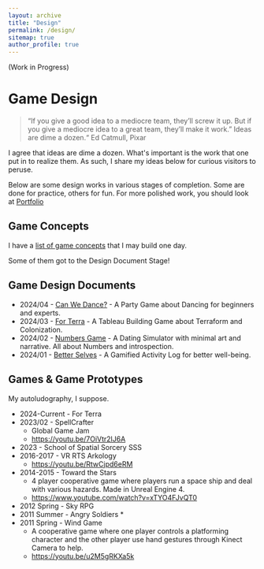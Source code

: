 ```yaml
---
layout: archive
title: "Design"
permalink: /design/
sitemap: true
author_profile: true
---
```



(Work in Progress)

# Game Design
>“If you give a good idea to a mediocre team, they’ll screw it up. But if you give a mediocre idea to a great team, they’ll make it work.”
Ideas are dime a dozen.“ Ed Catmull, Pixar

I agree that ideas are dime a dozen. What's important is the work that one put in to realize them. As such, I share my ideas below for curious visitors to peruse.

Below are some design works in various stages of completion. 
Some are done for practice, others for fun. 
For more polished work, you should look at [Portfolio](portfolio.html)

## Game Concepts
I have a [list of game concepts](https://young-budget-8de.notion.site/ac598360526647d2895b4958161b0956?v=5cc3d92565a14b5586b9703214899322) that I may build one day. 

Some of them got to the Design Document Stage!

## Game Design Documents
* 2024/04 - [Can We Dance?](https://docs.google.com/document/d/1CyTrugGigIWGb-BTb1kEcYl-bE-LE-r4DF35cVeFrIw/edit?usp=sharing) - A Party Game about Dancing for beginners and experts.
* 2024/03 - [For Terra](https://docs.google.com/document/d/11ztopxKPuGqGPfGdW7P6P5-BMriHVUvi6ybxSjElCtw/edit?usp=sharing) - A Tableau Building Game about Terraform and Colonization.
* 2024/02 - [Numbers Game](https://docs.google.com/document/d/15yUCm3knVnX4PJM8xsJntLDQ2uaP9-_sQf-C7vDTXAQ/edit?usp=sharing) - A Dating Simulator with minimal art and narrative. All about Numbers and introspection.
* 2024/01 - [Better Selves](https://docs.google.com/document/d/19gkDnaZNmjsh-in9NCWqUVMYeIo-xyqL54m9xgTwc4I/edit?usp=sharing) - A Gamified Activity Log for better well-being.


## Games & Game Prototypes
My autoludography, I suppose. 
* 2024-Current - For Terra
* 2023/02 - SpellCrafter
  * Global Game Jam
  * https://youtu.be/7OiVtr2lJ6A
* 2023 - School of Spatial Sorcery SSS
* 2016-2017 - VR RTS Arkology
  * https://youtu.be/RtwCjpd6eRM
* 2014-2015 - Toward the Stars
  * 4 player cooperative game where players run a space ship and deal with various hazards. Made in Unreal Engine 4.
  * https://www.youtube.com/watch?v=xTYO4FJvQT0
* 2012 Spring - Sky RPG
* 2011 Summer - Angry Soldiers
  * 
* 2011 Spring - Wind Game
  * A cooperative game where one player controls a platforming character and the other player use hand gestures through Kinect Camera to help. 
  * https://youtu.be/u2M5gRKXa5k